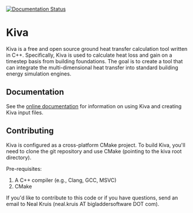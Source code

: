[![Documentation Status](https://readthedocs.org/projects/kiva/badge/?version=latest)](http://kiva.readthedocs.org/en/latest/?badge=latest)

Kiva
====

Kiva is a free and open source ground heat transfer calculation tool written in C++. Specifically, Kiva is used
to calculate heat loss and gain on a timestep basis from building foundations. The goal is
to create a tool that can integrate the multi-dimensional heat transfer into standard building energy simulation engines.

Documentation
-------------

See the [online documentation](http://kiva.readthedocs.org/en/latest/) for information on using Kiva and creating Kiva input files.

Contributing
------------

Kiva is configured as a cross-platform CMake project. To build Kiva, you'll need to clone the git repository and use CMake (pointing to the kiva root directory).

Pre-requisites:

1. A C++ compiler (e.g., Clang, GCC, MSVC)
2. CMake

If you'd like to contribute to this code or if you have questions, send an email to Neal
Kruis (neal.kruis AT bigladdersoftware DOT com).
